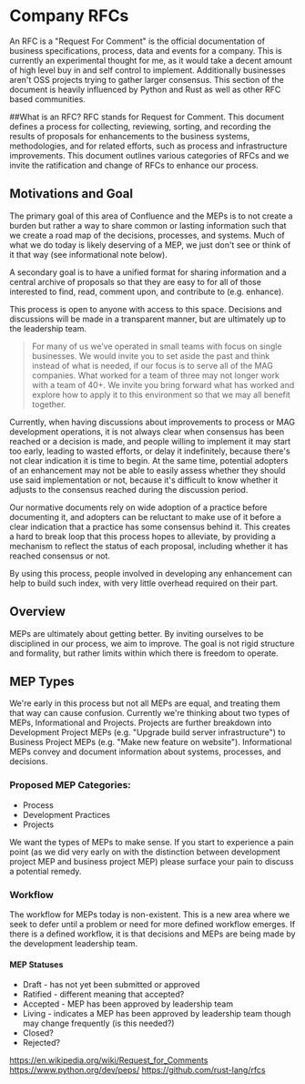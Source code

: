 # Company RFCs
An RFC is a "Request For Comment" is the official documentation of business specifications, process, data and events for a company. This is currently an experimental thought for me, as it would take a decent amount of high level buy in and self control to implement. Additionally businesses aren't OSS projects trying to gather larger consensus. This section of the document is heavily influenced by Python and Rust as well as other RFC based communities.

##What is an RFC?
RFC stands for Request for Comment. This document defines a process for collecting, reviewing, sorting, and recording the results of proposals for enhancements to the business systems, methodologies, and for related efforts, such as process and infrastructure improvements.
This document outlines various categories of RFCs and we invite the ratification and change of RFCs to enhance our process.

## Motivations and Goal

The primary goal of this area of Confluence and the MEPs is to not create a burden but rather a way to share common or lasting information such that we create a road map of the decisions, processes, and systems. Much of what we do today is likely deserving of a MEP, we just don't see or think of it that way (see informational note below).

A secondary goal is to have a unified format for sharing information and a central archive of proposals so that they are easy to for all of those interested to find, read, comment upon, and contribute to (e.g. enhance).

This process is open to anyone with access to this space. Decisions and discussions will be made in a transparent manner, but are ultimately up to the leadership team.

> For many of us we’ve operated in small teams with focus on single businesses. We would invite you to set aside the past and think instead of what is needed, if our focus is to serve all of the MAG companies. What worked for a team of three may not longer work with a team of 40+. We invite you bring forward what has worked and explore how to apply it to this environment so that we may all benefit together.

Currently, when having discussions about improvements to process or MAG development operations, it is not always clear when consensus has been reached or a decision is made, and people willing to implement it may start too early, leading to wasted efforts, or delay it indefinitely, because there's not clear indication it is time to begin. At the same time, potential adopters of an enhancement may not be able to easily assess whether they should use said implementation or not, because it's difficult to know whether it adjusts to the consensus reached during the discussion period.

Our normative documents rely on wide adoption of a practice before documenting it, and adopters can be reluctant to make use of it before a clear indication that a practice has some consensus behind it. This creates a hard to break loop that this process hopes to alleviate, by providing a mechanism to reflect the status of each proposal, including whether it has reached consensus or not.

By using this process, people involved in developing any enhancement can help to build such index, with very little overhead required on their part.

## Overview

MEPs are ultimately about getting better. By inviting ourselves to be disciplined in our process, we aim to improve. The goal is not rigid structure and formality, but rather limits within which there is freedom to operate.

## MEP Types

We're early in this process but not all MEPs are equal, and treating them that way can cause confusion. Currently we're thinking about two types of MEPs, Informational and Projects. Projects are further breakdown into Development Project MEPs (e.g. "Upgrade build server infrastructure") to Business Project MEPs (e.g. "Make new feature on website"). Informational MEPs convey and document information about systems, processes, and decisions.

### Proposed MEP Categories:

- Process
- Development Practices
- Projects

We want the types of MEPs to make sense. If you start to experience a pain point (as we did very early on with the distinction between development project MEP and business project MEP) please surface your pain to discuss a potential remedy.

### Workflow

The workflow for MEPs today is non-existent. This is a new area where we seek to defer until a problem or need for more defined workflow emerges. If there is a defined workflow, it is that decisions and MEPs are being made by the development leadership team. 

#### MEP Statuses
- Draft - has not yet been submitted or approved
- Ratified - different meaning that accepted?
- Accepted - MEP has been approved by leadership team
- Living - indicates a MEP has been approved by leadership team though may change frequently (is this needed?)
- Closed?
- Rejected?


https://en.wikipedia.org/wiki/Request_for_Comments
https://www.python.org/dev/peps/
https://github.com/rust-lang/rfcs